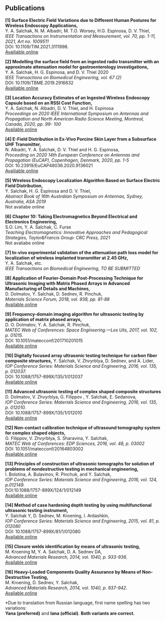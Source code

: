 
<!--   CONFERENCES ARE INCLUDED AS VOLOUNTEERING SECTION SO I DON~T HAVE TO CHANGE THE NAME OF THE SECTION

**Brisbane, Queensland Australia (vitually due to COVID-19), APMC 2021**
Preparation of the abstracts for presentations at the Asian Pacific Microwave Conference

**Montreal, Canada (virtually due to COVID19), IEEE APS/URSI 2020**
Oral presentation “Location Accuracy Estimates of an Ingested Wireless Endoscopy Capsule based on an RSSI Cost Function’’ at the 2020 IEEE International Symposium on Antennas and Propagation and North American Radio Science Meeting.

**Copenhagen, Denmark (virtually due to COVID19), EuCAP 2020**
Poster “E-Field Distribution in Ex-Vivo Porcine Skin Layer from a Subsurface UHF Transmitter’’ at the 14th European Conference on Antennas and Propagation.

**Sydney, Australia, ASA 2019**
Oral presentation “Wireless endoscopy localization algorithm based on surface electric field distribution’’ at the 16th Australian Symposium on Antennas.

**Ronneby, Sweden, August 2017**
RACIRI Summer School “Grand Challenges and Opportunities with the Best X-ray and Neutron Sources”.

**San Francisco, USA, ICAPP 2016**
Oral presentation at the “International Congress on Advances in Nuclear Power Plants”.

**Metz, France, ICU 2015**
Oral presentation at the conference “International congress on ultrasonics”.

**Tomsk, Russia 2014**
Oral presentation at the “The IV Conference of Young nuclear scientists of Siberia"

*Griffith University 3-day course “Introduction to Python, Bash and Git for Data Science’’ (July, 2019)*

*“Author Academy” 2-day intensive training in academic writing and publishing by Nature Research Academies (November, 2017)*

*National research Tomsk Polytechnic University “Elite Engineering Education Programme” aiming at acquiring competencies in Engineering leadership and innovation (3133 hours, 2009-2014)*


  - time: #
    role: APMC 2021
    company: Brisbane, Queensland Australia (vitually due to COVID-19)
    details: |
      Preparation of the abstracts for presentations at the Asian Pacific Microwave Conference.
      
  - time: #
    role: IEEE APS/URSI 2020
    company: Montreal, Canada (virtually due to COVID19)
    details: |
      Oral presentation “Location Accuracy Estimates of an Ingested Wireless Endoscopy Capsule based on an RSSI Cost Function’’ at the 2020 IEEE International Symposium on Antennas and Propagation and North American Radio Science Meeting. 
 
 - time: #
    role: EuCAP 2020
    company: Copenhagen, Denmark (virtually due to COVID19)
    details: |
      Poster “E-Field Distribution in Ex-Vivo Porcine Skin Layer from a Subsurface UHF Transmitter’’ at the 14th European Conference on Antennas and Propagation.
  
 - time: #
    role: ASA 2019
    company: Sydney, Australia
    details: |
      Oral presentation “Wireless endoscopy localization algorithm based on surface electric field distribution’’ at the 16th Australian Symposium on Antennas.
 
 - time: Summer 2017
    role: RACIRI Summer School “Grand Challenges and Opportunities with the Best X-ray and Neutron Sources”
    company: Ronneby, Sweden, August 
    details: |
      Summer School.
 
 - time: #
    role:  ICAPP 2016
    company: San Francisco, USA
    details: |
      Oral presentation at the “International Congress on Advances in Nuclear Power Plants”.
 
 - time: #
    role:  ICU 2015
    company: Metz, France
    details: |
      Oral presentation at the conference “International congress on ultrasonics”.
 
 - time: #
    role:  The IV Conference of Young nuclear scientists of Siberia 2014
    company: Tomsk, Russia 
    details: |
      Oral presentation at the “The IV Conference of Young nuclear scientists of Siberia"
 
 - time: July, 2019
    role:  3-day course “Introduction to Python, Bash and Git for Data Science"
    company: Griffith University, Brisbane, Australia
 
 - time: November, 2017
    role:  “Author Academy” 2-day intensive training in academic writing and publishing by Nature Research Academies
    company: National research Tomsk Polytechnic University, Tomsk, Russia
 
 - time: 3133 hours, 2009-2014
    role:  “Elite Engineering Education Programme” aiming at acquiring competencies in Engineering leadership and innovation
    company: National research Tomsk Polytechnic University, Tomsk, Russia.
    -->


<!-- ## Grants and Awards
- Personal education grant, 2020 IEEE Antennas and Propagation Society C. J. Reddy Grant for Graduate Students
- GU International Postgraduate Research Scholarship, 2018-2022
- GU Postgraduate Research Scholarship,2018-2022
- Personal grant for research project under the scope of the “Program supporting young scientists and their projects, UMNIK-2014”  -->

## Publications

**[1] Surface Electric Field Variations due to Different Human Postures for Wireless Endoscopy Applications,**\
Y. A. Salchak, N. M. Albadri, M. T.O. Worsey, H.G. Espinosa, D. V. Thiel,\
*IEEE Transactions on Instrumentation and Measurement, vol. 70, pp. 1-11, 2021, Art no. 1009511*\
DOI: 10.1109/TIM.2021.3111998.\
[Availiable online](http://dx.doi.org/10.1109/TIM.2021.3111998)


**[2] Modelling the surface field from an ingested radio transmitter with an approximate attenuation model for gastroenterology investigations,**\
Y. A. Salchak, H. G. Espinosa, and D. V. Thiel 2020\
*IEEE Transactions on Biomedical Engineering, vol. 67 (2)*\
DOI: 10.1109/TBME.2019.2916632\
[Availiable online](http://dx.doi.org/10.1109/TBME.2019.2916632)

**[3] Location Accuracy Estimates of an Ingested Wireless Endoscopy Capsule based on an RSSI Cost Function,**\
Y. A. Salchak, N. Albadri, D. V. Thiel, and H. Espinosa\
*Proceedings on 2020 IEEE International Symposium on Antennas and Propagation and North American Radio Science Meeting, Montreal, Canada, 2020, pp. 99- 100*\
[Available online](https://www.usnc-ursi-archive.org/aps-ursi/2020/pdfs/0000099.pdf)

**[4] E-Field Distribution in Ex-Vivo Porcine Skin Layer from a Subsurface UHF Transmitter,**\
N. Albadri, Y. A. Salchak, D. V. Thiel and H. G. Espinosa,\
*Proceeding on 2020 14th European Conference on Antennas and Propagation (EuCAP), Copenhagen, Denmark, 2020, pp. 1-5*\
DOI: 10.23919/EuCAP48036.2020.9136021\
[Availiable online](http://dx.doi.org/10.23919/EuCAP48036.2020.9136021)

**[5] Wireless Endoscopy Localization Algorithm Based on Surface Electric Field Distribution,**\
Y. Salchak, H. G. Espinosa and D. V. Thiel,\
*Abstract Book of 16th Australian Symposium on Antennas, Sydney, Australia, ASA 2019*\
Not avaliabe online 

**[6] Chapter 10: Taking Electromagnetics Beyond Electrical and Electronics Engineering,**\
S.O. Lim, Y. A. Salchak, C. Furse\
*Teaching Electromagnetics: Innovative Approaches and Pedagogical Strategies, Taylor&Francis Group: CRC Press, 2021*\
Not avaliabe online 

**[7] In-vivo experimental validation of the attenuation path loss model for localization of wireless implanted transmitter at 2.45 GHz,**\
Y. A. Salchak, etc.\
*IEEE Transactions on Biomedical Engineering, TO BE SUBMITTED*

**[8] Application of Fourier-Domain Post-Processing Technique for Ultrasonic Imaging with Matrix Phased Arrays in Advanced Manufacturing of Details and Machines,**\
D. Dolmatov, Y. Salchak, D. Sednev, R. Pinchuk,\
*Materials Science Forum, 2018, vol. 938, pp. 81-88*\
[Available online](http://dx.doi.org/10.4028/www.scientific.net/MSF.938.81)

**[9] Frequency-domain imaging algorithm for ultrasonic testing by application of matrix phased arrays,**\
D. O. Dolmatov, Y. A. Salchak, R. Pinchuk,\
*MATEC Web of Conferences: Space Engineering.—Les Ulis, 2017, vol. 102, p. 01015.*\
DOI: 10.1051/matecconf/201710201015\
[Available online](http://dx.doi.org/10.1051/matecconf/201710201015)

**[10] Digitally focused array ultrasonic testing technique for carbon fiber composite structures,**
Y. Salchak, V. Zhvyrblya, D. Sednev, and A. Lider,\
*IOP Conference Series: Materials Science and Engineering, 2016, vol. 135, p. 012037.*\
DOI: 10.1088/1757-899X/135/1/012037\
[Available online](http://iopscience.iop.org/article/10.1088/1757-899X/135/1/012037/meta)

**[11] Advanced ultrasonic testing of complex shaped composite structures**\
D. Dolmatov, V. Zhvyrblya, G. Filippov , Y. Salchak, E. Sedanova,\
*IOP Conference Series: Materials Science and Engineering, 2016, vol. 135, p. 012010.*\
DOI: 10.1088/1757-899X/135/1/012010\
[Available online](https://iopscience.iop.org/article/10.1088/1757-899X/135/1/012010)

**[12] Non-contact calibration technique of ultrasound tomography system for complex shaped objects,**\
G. Filippov, V. Zhvyrblya, S. Sharavina, Y. Salchak,\
*MATEC Web of Conferences: EDP Sciences, 2016, vol. 48, p. 03002*\
DOI: 10.1051/matecconf/20164803002\
[Available online](http://dx.doi.org/10.1051/matecconf/20164803002)

**[13] Principles of construction of ultrasonic tomographs for solution of problems of nondestructive testing in mechanical engineering,**\
I. Bolotina, A. Bulavinov, R. Pinchuk, and Y. Salchak,\
*IOP Conference Series: Materials Science and Engineering, 2016, vol. 124, p.012149.*\
DOI:10.1088/1757-899X/124/1/012149\
[Available online](http://dx.doi.org/10.1088/1757-899X/124/1/012149)

**[14] Method of case hardening depth testing by using multifunctional ultrasonic testing instrument,**\
Y. Salchak Y, D. Sednev, M. Kroening, I. Ardashkin,\
*IOP Conference Series: Materials Science and Engineering, 2015, vol. 81, p. 012080*\
DOI: 10.1088/1757-899X/81/1/012080\
[Available online](http://dx.doi.org/10.1088/1757-899X/81/1/012080)

**[15] Closure welds identification by means of ultrasonic testing,**\
M. Kroening M, Y. A. Salchak, D. A. Sednev DA,\
*Advanced Materials Research, 2014, vol. 1040, p. 933-936.*\
[Available online](http://www.scientific.net/AMR.1040.933)

**[16] Heavy-Loaded Components Quality Assurance by Means of Non-Destructive Testing,**\
M. Kroening, D. Sednev, Y. Salchak,\
*Advanced Materials Research, 2014, vol. 1040, p. 937-942.*\
[Available online](http://www.scientific.net/AMR.1040.937)



*Due to translation from Russian language, first name spelling has two variations:\
**Yana (preferred)** and **Iana (official)**. **Both variants are correct.**

<!-- ## Projects

#### Case-hardening testing 


**Role:** Organizing committee 2016 - 2021 **Role:** Key Organizer 2018 #### Hacky Hour Handbook - Author 2017
Wrote a handbook on how to start and run hacky hour groups at an institute with lessons learnt, helpful resources and groups to target. Released as Creative Commons [Link here](https://github.com/amandamiotto/HackyHourHandbook) -->




